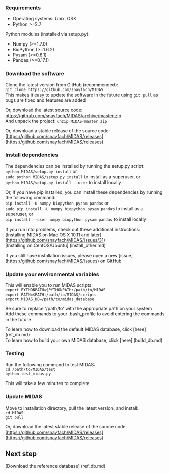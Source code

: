 ### Requirements

* Operating systems: Unix, OSX
* Python >=2.7

Python modules (installed via setup.py):

* Numpy (>=1.7.0)
* BioPython (>=1.6.2)
* Pysam (>=0.8.1)
* Pandas (>=0.17.1)

### Download the software

Clone the latest version from GitHub (recommended):  
`git clone https://github.com/snayfach/MIDAS`  
This makes it easy to update the software in the future using `git pull` as bugs are fixed and features are added

Or, download the latest source code:   
https://github.com/snayfach/MIDAS/archive/master.zip  
And unpack the project: `unzip MIDAS-master.zip`  

Or, download a stable release of the source code:  
[https://github.com/snayfach/MIDAS/releases] (https://github.com/snayfach/MIDAS/releases)  

### Install dependencies

The dependencies can be installed by running the setup.py script:  
`python MIDAS/setup.py install` or  
`sudo python MIDAS/setup.py install` to install as a superuser, or  
`python MIDAS/setup.py install --user` to install locally  

Or, if you have pip installed, you can install these dependencies by running the following command:  
`pip install -U numpy biopython pysam pandas` or  
`sudo pip install -U numpy biopython pysam pandas` to install as a superuser, or  
`pip install --user numpy biopython pysam pandas` to install locally  

If you run into problems, check out these additional instructions:  
[Installing MIDAS on Mac OS X 10.11 and later] (https://github.com/snayfach/MIDAS/issues/31)  
[Installing on CentOS/Ubuntu] (install_other.md)

If you still have installation issues, please open a new [issue] (https://github.com/snayfach/MIDAS/issues) on GitHub

### Update your environmental variables

This will enable you to run MIDAS scripts:  
`export PYTHONPATH=$PYTHONPATH:/path/to/MIDAS`  
`export PATH=$PATH:/path/to/MIDAS/scripts`   
`export MIDAS_DB=/path/to/midas_database` 

Be sure to replace '/path/to' with the appropriate path on your system  
Add these commands to your .bash_profile to avoid entering the commands in the future  

To learn how to download the default MIDAS database, click [here] (ref_db.md)  
To learn how to build your own MIDAS database, click [here] (build_db.md)   

### Testing

Run the following command to test MIDAS:  
`cd /path/to/MIDAS/test`  
`python test_midas.py`

This will take a few minutes to complete

### Update MIDAS
Move to installation directory, pull the latest version, and install:  
`cd MIDAS`  
`git pull` 

Or, download the latest stable release of the source code:  
[https://github.com/snayfach/MIDAS/releases] (https://github.com/snayfach/MIDAS/releases)  
 

## Next step
[Download the reference database] (ref_db.md)
